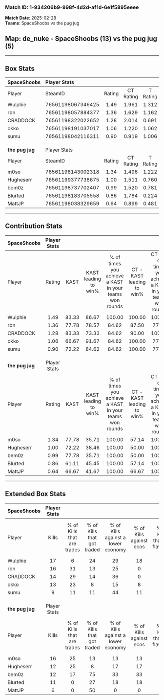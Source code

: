 ### Match ID: 1-934206b9-998f-4d2d-af1d-6e1f5895eeee  
**Match Date**: 2025-02-28  
**Teams**: SpaceShoobs vs the pug jug  

## **Map**: de_nuke - SpaceShoobs (13) vs the pug jug (5)  
---  

## Box Stats  

| **SpaceShoobs** | Player Stats      |        |           |          |       |       |       |         |        |      |     |
| :- | :- | :-: | :-: | :-: | :-: | :-: | :-: | :-: | :-: | :-: | :-: |
| Player          | SteamID           | Rating | CT Rating | T Rating | KAST  |  ADR  | Kills | Assists | Deaths | K/D  | HS% |
| Wulphie         | 76561198067346425 |  1.49  |   1.961   |  1.312   | 83.33 | 91.8  |  17   |    2    |   10   | 1.70 | 47  |
| rbn             | 76561198057884377 |  1.36  |   1.629   |  1.162   | 77.78 | 79.8  |  16   |    1    |   10   | 1.60 | 25  |
| CRADDOCK        | 76561198322022652 |  1.28  |   2.014   |  0.691   | 83.33 | 76.7  |  14   |    3    |   11   | 1.27 | 57  |
| okko            | 76561198191037017 |  1.06  |   1.220   |  1.062   | 66.67 | 72.8  |  13   |    2    |   12   | 1.08 | 69  |
| sumu            | 76561198042116311 |  0.90  |   0.919   |  1.006   | 72.22 | 75.7  |   9   |    9    |   14   | 0.64 | 22  |
|                 |                   |        |           |          |       |       |       |         |        |      |     |
|                 |                   |        |           |          |       |       |       |         |        |      |     |
|                 |                   |        |           |          |       |       |       |         |        |      |     |
| **the pug jug** | Player Stats      |        |           |          |       |       |       |         |        |      |     |
| Player          | SteamID           | Rating | CT Rating | T Rating | KAST  |  ADR  | Kills | Assists | Deaths | K/D  | HS% |
| m0so            | 76561198143002318 |  1.34  |   1.496   |  1.222   | 77.78 | 105.7 |  16   |    4    |   14   | 1.14 | 56  |
| Hugheserr       | 76561199377738675 |  1.00  |   1.511   |  0.760   | 72.22 | 66.9  |  12   |    7    |   14   | 0.86 | 33  |
| bem0z           | 76561198737702407 |  0.99  |   1.520   |  0.781   | 77.78 | 70.0  |  12   |    1    |   15   | 0.80 | 58  |
| Blurted         | 76561198183705558 |  0.86  |   1.784   |  0.224   | 61.11 | 64.4  |  11   |    0    |   13   | 0.85 | 54  |
| MattJP          | 76561198038329659 |  0.64  |   0.899   |  0.481   | 66.67 | 51.1  |   6   |    4    |   13   | 0.46 | 33  |
---  

## Contribution Stats  

| **SpaceShoobs** | Player Stats |       |                      |                                                        |                           |                                                             |                          |                                                            |
| :- | :-: | :-: | :-: | :-: | :-: | :-: | :-: | :-: |
| Player          |    Rating    | KAST  | KAST leading to win% | % of times you achieve a KAST in your teams won rounds | CT - KAST leading to win% | CT - % of times you achieve a KAST in your teams won rounds | T - KAST leading to win% | T - % of times you achieve a KAST in your teams won rounds |
| Wulphie         |     1.49     | 83.33 |        86.67         |                         100.00                         |          100.00           |                           100.00                            |          66.67           |                           100.00                           |
| rbn             |     1.36     | 77.78 |        78.57         |                         84.62                          |           87.50           |                            77.78                            |          66.67           |                           100.00                           |
| CRADDOCK        |     1.28     | 83.33 |        73.33         |                         84.62                          |           90.00           |                           100.00                            |          40.00           |                           50.00                            |
| okko            |     1.06     | 66.67 |        91.67         |                         84.62                          |          100.00           |                            77.78                            |          80.00           |                           100.00                           |
| sumu            |     0.90     | 72.22 |        84.62         |                         84.62                          |          100.00           |                            77.78                            |          66.67           |                           100.00                           |
|                 |              |       |                      |                                                        |                           |                                                             |                          |                                                            |
|                 |              |       |                      |                                                        |                           |                                                             |                          |                                                            |
|                 |              |       |                      |                                                        |                           |                                                             |                          |                                                            |
| **the pug jug** | Player Stats |       |                      |                                                        |                           |                                                             |                          |                                                            |
| Player          |    Rating    | KAST  | KAST leading to win% | % of times you achieve a KAST in your teams won rounds | CT - KAST leading to win% | CT - % of times you achieve a KAST in your teams won rounds | T - KAST leading to win% | T - % of times you achieve a KAST in your teams won rounds |
| m0so            |     1.34     | 77.78 |        35.71         |                         100.00                         |           57.14           |                           100.00                            |          14.29           |                           100.00                           |
| Hugheserr       |     1.00     | 72.22 |        38.46         |                         100.00                         |           50.00           |                           100.00                            |          20.00           |                           100.00                           |
| bem0z           |     0.99     | 77.78 |        35.71         |                         100.00                         |           50.00           |                           100.00                            |          16.67           |                           100.00                           |
| Blurted         |     0.86     | 61.11 |        45.45         |                         100.00                         |           57.14           |                           100.00                            |          25.00           |                           100.00                           |
| MattJP          |     0.64     | 66.67 |        41.67         |                         100.00                         |           66.67           |                           100.00                            |          16.67           |                           100.00                           |
---  

## Extended Box Stats  

| **SpaceShoobs** | Player Stats |                            |                            |                                    |                         |                              |                                 |        |                             |                                     |                          |                               |                            |
| :- | :-: | :-: | :-: | :-: | :-: | :-: | :-: | :-: | :-: | :-: | :-: | :-: | :-: |
| Player          |    Kills     | % of Kills that are trades | % of Kills that got traded | % of Kills against a lower economy | % of Kills against ecos | % of Kills that are flawless | % of Kills that are close duels | Deaths | % of Deaths that get traded | % of Deaths against a lower economy | % of Deaths against ecos | % of Deaths that are flawless | % of Deaths that are close |
| Wulphie         |      17      |             6              |             24             |                 29                 |           18            |              59              |               18                |   10   |             60              |                 30                  |            0             |              60               |             10             |
| rbn             |      16      |             31             |             13             |                 25                 |            0            |              81              |                0                |   10   |             20              |                 20                  |            0             |              50               |             0              |
| CRADDOCK        |      14      |             29             |             14             |                 36                 |            0            |              64              |               21                |   11   |             45              |                 18                  |            0             |              82               |             0              |
| okko            |      13      |             23             |             8              |                 15                 |            8            |              54              |                0                |   12   |             25              |                 25                  |            0             |              67               |             0              |
| sumu            |      9       |             11             |             11             |                 44                 |           11            |              44              |                0                |   14   |             14              |                 21                  |            0             |              64               |             14             |
|                 |              |                            |                            |                                    |                         |                              |                                 |        |                             |                                     |                          |                               |                            |
|                 |              |                            |                            |                                    |                         |                              |                                 |        |                             |                                     |                          |                               |                            |
|                 |              |                            |                            |                                    |                         |                              |                                 |        |                             |                                     |                          |                               |                            |
| **the pug jug** | Player Stats |                            |                            |                                    |                         |                              |                                 |        |                             |                                     |                          |                               |                            |
| Player          |    Kills     | % of Kills that are trades | % of Kills that got traded | % of Kills against a lower economy | % of Kills against ecos | % of Kills that are flawless | % of Kills that are close duels | Deaths | % of Deaths that get traded | % of Deaths against a lower economy | % of Deaths against ecos | % of Deaths that are flawless | % of Deaths that are close |
| m0so            |      16      |             25             |             13             |                 13                 |           13            |              50              |                0                |   14   |              0              |                  0                  |            0             |              64               |             7              |
| Hugheserr       |      12      |             25             |             8              |                 17                 |           17            |              75              |                0                |   14   |             21              |                  7                  |            7             |              50               |             7              |
| bem0z           |      12      |             17             |             75             |                 33                 |           33            |              58              |                8                |   15   |             27              |                  7                  |            7             |              80               |             7              |
| Blurted         |      11      |             0              |             27             |                 18                 |           18            |              73              |               18                |   13   |             15              |                  0                  |            0             |              69               |             8              |
| MattJP          |      6       |             0              |             50             |                 0                  |            0            |              83              |                0                |   13   |              8              |                  0                  |            0             |              46               |             15             |

